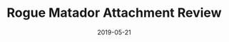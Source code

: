 ---
path: "/blog/rogue-matador-attachment-review"
date: "2019-05-21"
title: "Rogue Matador Attachment Review"
tags: ['reviews', 'matador', 'dips', 'equipment', 'rogue']
image: "rogue-matador.webp"
---